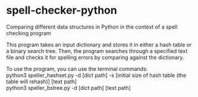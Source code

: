 # spell-checker-python
Comparing different data structures in Python in the context of a spell checking program

This program takes an input dictionary and stores it in either a hash table or a binary search tree. Then, the program searches through a specified text file and checks it for spelling errors by comparing against the dictionary.

To use the program, you can use the terminal commands:  
python3 speller_hashset.py -d [dict path] -s [initial size of hash table (the table will rehash)] [text path]  
python3 speller_bstree.py -d [dict path] [text path]
